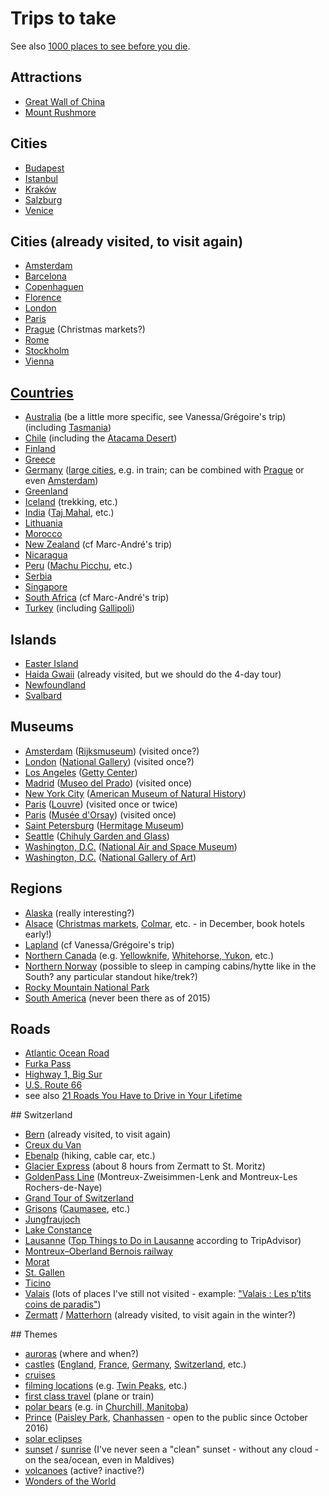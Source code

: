 # Trips to take

See also [1000 places to see before you die](http://1000places.com/).

## Attractions

* [Great Wall of China](https://en.wikipedia.org/wiki/Great_Wall_of_China)
* [Mount Rushmore](https://en.wikipedia.org/wiki/Mount_Rushmore)

## Cities

* [Budapest](https://en.wikipedia.org/wiki/Budapest)
* [Istanbul](https://en.wikipedia.org/wiki/Istanbul)
* [Kraków](https://en.wikipedia.org/wiki/Krak%C3%B3w)
* [Salzburg](https://en.wikipedia.org/wiki/Salzburg)
* [Venice](https://en.wikipedia.org/wiki/Venice)

## Cities (already visited, to visit again)

* [Amsterdam](https://en.wikipedia.org/wiki/Amsterdam)
* [Barcelona](https://en.wikipedia.org/wiki/Barcelona)
* [Copenhaguen](https://en.wikipedia.org/wiki/Copenhagen)
* [Florence](https://en.wikipedia.org/wiki/Florence)
* [London](https://en.wikipedia.org/wiki/London)
* [Paris](https://en.wikipedia.org/wiki/Paris)
* [Prague](https://en.wikipedia.org/wiki/Prague) (Christmas markets?) 
* [Rome](https://en.wikipedia.org/wiki/Rome)
* [Stockholm](https://en.wikipedia.org/wiki/Stockholm)
* [Vienna](https://en.wikipedia.org/wiki/Vienna)

## [Countries](https://en.wikipedia.org/wiki/List_of_sovereign_states)

* [Australia](https://en.wikipedia.org/wiki/Australia) (be a little more specific, see Vanessa/Grégoire's trip) (including [Tasmania](https://en.wikipedia.org/wiki/Tasmania))
* [Chile](https://en.wikipedia.org/wiki/Chile) (including the [Atacama Desert](https://en.wikipedia.org/wiki/Atacama_Desert))
* [Finland](https://en.wikipedia.org/wiki/Finland)
* [Greece](https://en.wikipedia.org/wiki/Greece)
* [Germany](https://en.wikipedia.org/wiki/Germany) ([large cities](https://en.wikipedia.org/wiki/List_of_cities_in_Germany_by_population), e.g. in train; can be combined with [Prague](https://en.wikipedia.org/wiki/Prague) or even [Amsterdam](https://en.wikipedia.org/wiki/Amsterdam))
* [Greenland](https://en.wikipedia.org/wiki/Greenland)
* [Iceland](https://en.wikipedia.org/wiki/Iceland) (trekking, etc.)
* [India](https://en.wikipedia.org/wiki/India) ([Taj Mahal](https://en.wikipedia.org/wiki/Taj_Mahal), etc.)
* [Lithuania](https://en.wikipedia.org/wiki/Lithuania)
* [Morocco](https://en.wikipedia.org/wiki/Morocco)
* [New Zealand](https://en.wikipedia.org/wiki/New_Zealand) (cf Marc-André's trip)
* [Nicaragua](https://en.wikipedia.org/wiki/Nicaragua)
* [Peru](https://en.wikipedia.org/wiki/Peru) ([Machu Picchu](https://en.wikipedia.org/wiki/Machu_Picchu), etc.)
* [Serbia](https://en.wikipedia.org/wiki/Serbia)
* [Singapore](https://en.wikipedia.org/wiki/Singapore)
* [South Africa](https://en.wikipedia.org/wiki/South_Africa) (cf Marc-André's trip)
* [Turkey](https://en.wikipedia.org/wiki/Turkey) (including [Gallipoli](https://en.wikipedia.org/wiki/Gallipoli))

## Islands

* [Easter Island](https://en.wikipedia.org/wiki/Easter_Island)
* [Haida Gwaii](https://en.wikipedia.org/wiki/Haida_Gwaii) (already visited, but we should do the 4-day tour)
* [Newfoundland](https://en.wikipedia.org/wiki/Newfoundland_(island))
* [Svalbard](https://en.wikipedia.org/wiki/Svalbard)

## Museums

* [Amsterdam](https://en.wikipedia.org/wiki/Amsterdam) ([Rijksmuseum](https://en.wikipedia.org/wiki/Rijksmuseum)) (visited once?)
* [London](https://en.wikipedia.org/wiki/London) ([National Gallery](https://en.wikipedia.org/wiki/National_Gallery)) (visited once?)
* [Los Angeles](https://en.wikipedia.org/wiki/Los_Angeles) ([Getty Center](https://en.wikipedia.org/wiki/Getty_Centers))
* [Madrid](https://en.wikipedia.org/wiki/Madrid) ([Museo del Prado](https://en.wikipedia.org/wiki/Museo_del_Prado)) (visited once)
* [New York City](https://en.wikipedia.org/wiki/New_York_City) ([American Museum of Natural History](https://en.wikipedia.org/wiki/American_Museum_of_Natural_History))
* [Paris](https://en.wikipedia.org/wiki/Paris) ([Louvre](https://en.wikipedia.org/wiki/Louvre)) (visited once or twice)
* [Paris](https://en.wikipedia.org/wiki/Paris) ([Musée d'Orsay](https://en.wikipedia.org/wiki/Mus%C3%A9e_d%27Orsay)) (visited once)
* [Saint Petersburg](https://en.wikipedia.org/wiki/Saint_Petersburg) ([Hermitage Museum](https://en.wikipedia.org/wiki/Hermitage_Museum))
* [Seattle](https://en.wikipedia.org/wiki/Seattle) ([Chihuly Garden and Glass](https://en.wikipedia.org/wiki/Chihuly_Garden_and_Glass))
* [Washington, D.C.](https://en.wikipedia.org/wiki/Washington,_D.C.) ([National Air and Space Museum](https://en.wikipedia.org/wiki/National_Air_and_Space_Museum))
* [Washington, D.C.](https://en.wikipedia.org/wiki/Washington,_D.C.) ([National Gallery of Art](https://en.wikipedia.org/wiki/National_Gallery_of_Art))

## Regions

* [Alaska](https://en.wikipedia.org/wiki/Alaska) (really interesting?)
* [Alsace](https://en.wikipedia.org/wiki/Alsace) ([Christmas markets](https://en.wikipedia.org/wiki/Christmas_market), [Colmar](https://en.wikipedia.org/wiki/Colmar), etc. - in December, book hotels early!)
* [Lapland](https://en.wikipedia.org/wiki/S%C3%A1pmi) (cf Vanessa/Grégoire's trip)
* [Northern Canada](https://en.wikipedia.org/wiki/Northern_Canada) (e.g. [Yellowknife](https://en.wikipedia.org/wiki/Yellowknife), [Whitehorse, Yukon](https://en.wikipedia.org/wiki/Whitehorse,_Yukon), etc.)
* [Northern Norway](https://en.wikipedia.org/wiki/Northern_Norway) (possible to sleep in camping cabins/hytte like in the South? any particular standout hike/trek?)
* [Rocky Mountain National Park](https://en.wikipedia.org/wiki/Rocky_Mountain_National_Park)
* [South America](https://en.wikipedia.org/wiki/South_America) (never been there as of 2015)

## Roads

* [Atlantic Ocean Road](https://en.wikipedia.org/wiki/Atlantic_Ocean_Road)
* [Furka Pass](https://en.wikipedia.org/wiki/Furka_Pass)
* [Highway 1, Big Sur](https://en.wikipedia.org/wiki/California_State_Route_1)
* [U.S. Route 66](https://en.wikipedia.org/wiki/U.S._Route_66)
* see also [21 Roads You Have to Drive in Your Lifetime](http://twistedsifter.com/2013/03/roads-to-drive-before-you-die/)

## Switzerland

* [Bern](https://en.wikipedia.org/wiki/Bern) (already visited, to visit again)
* [Creux du Van](https://en.wikipedia.org/wiki/Creux_du_Van)
* [Ebenalp](https://en.wikipedia.org/wiki/Ebenalp) (hiking, cable car, etc.)
* [Glacier Express](https://en.wikipedia.org/wiki/Glacier_Express) (about 8 hours from Zermatt to St. Moritz)
* [GoldenPass Line](https://en.wikipedia.org/wiki/GoldenPass_Line) (Montreux-Zweisimmen-Lenk and Montreux-Les Rochers-de-Naye)
* [Grand Tour of Switzerland](http://www.myswitzerland.com/en-ch/grand-tour-of-switzerland.html)
* [Grisons](https://en.wikipedia.org/wiki/Grisons) ([Caumasee](https://en.wikipedia.org/wiki/Caumasee), etc.)
* [Jungfraujoch](https://en.wikipedia.org/wiki/Jungfraujoch)
* [Lake Constance](https://en.wikipedia.org/wiki/Lake_Constance)
* [Lausanne](https://en.wikipedia.org/wiki/Lausanne) ([Top Things to Do in Lausanne](http://www.tripadvisor.com/Attractions-g188107-Activities-Lausanne_Canton_of_Vaud.html) according to TripAdvisor)
* [Montreux–Oberland Bernois railway](https://en.wikipedia.org/wiki/Montreux%E2%80%93Oberland_Bernois_railway)
* [Morat](https://en.wikipedia.org/wiki/Murten)
* [St. Gallen](https://en.wikipedia.org/wiki/St._Gallen)
* [Ticino](https://en.wikipedia.org/wiki/Ticino)
* [Valais](https://en.wikipedia.org/wiki/Valais) (lots of places I've still not visited - example: ["Valais : Les p’tits coins de paradis"](http://www.hebdo.ch/valais___les_coins_de_paradis_112509_.html))
* [Zermatt](https://en.wikipedia.org/wiki/Zermatt) / [Matterhorn](https://en.wikipedia.org/wiki/Matterhorn) (already visited, to visit again in the winter?)

## Themes

* [auroras](https://en.wikipedia.org/wiki/Aurora) (where and when?)
* [castles](https://en.wikipedia.org/wiki/Castle) ([England](https://en.wikipedia.org/wiki/England), [France](https://en.wikipedia.org/wiki/France), [Germany](https://en.wikipedia.org/wiki/Germany), [Switzerland](http://www.myswitzerland.com/en-ch/interests/excursion-summer/historical-switzerland/castles-palaces.html), etc.)
* [cruises](https://en.wikipedia.org/wiki/Cruise_ship)
* [filming locations](https://en.wikipedia.org/wiki/Filming_location) (e.g. [Twin Peaks](https://en.wikipedia.org/wiki/Twin_Peaks), etc.)
* [first class travel](https://en.wikipedia.org/wiki/First_class_travel) (plane or train)
* [polar bears](https://en.wikipedia.org/wiki/Polar_bear) (e.g. in [Churchill, Manitoba](https://en.wikipedia.org/wiki/Churchill,_Manitoba))
* [Prince](https://en.wikipedia.org/wiki/Prince_(musician)) ([Paisley Park](https://www.officialpaisleypark.com/), [Chanhassen](https://en.wikipedia.org/wiki/Chanhassen,_Minnesota) - open to the public since October 2016)
* [solar eclipses](https://en.wikipedia.org/wiki/Solar_eclipse)
* [sunset](https://en.wikipedia.org/wiki/Sunset) / [sunrise](https://en.wikipedia.org/wiki/Sunrise) (I've never seen a "clean" sunset - without any cloud - on the sea/ocean, even in Maldives)
* [volcanoes](https://en.wikipedia.org/wiki/Volcano) (active? inactive?)
* [Wonders of the World](https://en.wikipedia.org/wiki/Wonders_of_the_World)
